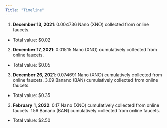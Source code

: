 ```yaml
---
Title: "Timeline"
---
```


1. __December 13, 2021__: 0.004736 Nano (XNO) collected from online faucets. 
  - Total value: $0.02
2. __December 17, 2021__: 0.01515 Nano (XNO) cumulatively collected from online faucets. 
  - Total value: $0.05
3. __December 26, 2021__: 0.074691 Nano (XNO) cumulatively collected from online faucets. 3.09 Banano (BAN) cumulatively collected from online faucets.
  - Total value: $0.35
3. __February 1, 2022__: 0.17 Nano (XNO) cumulatively collected from online faucets. 156 Banano (BAN) cumulatively collected from online faucets.
  - Total value: $2.50
